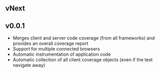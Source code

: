 ## vNext

## v0.0.1

* Merges client and server code coverage (from all frameworks) and provides an overall coverage report
* Support for multiple connected browsers
* Automatic instrumentation of application code
* Automatic collection of all client coverage objects (even if the test navigate away)
